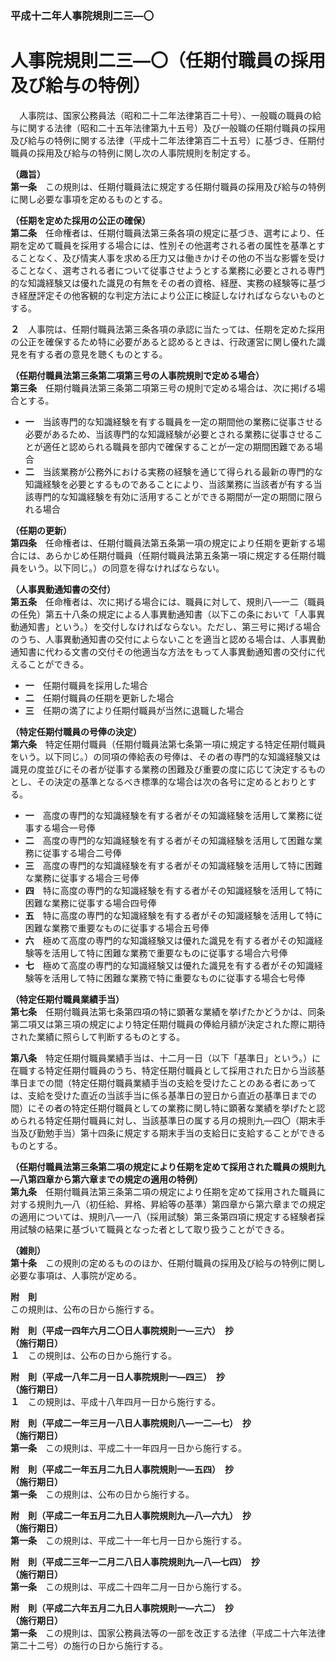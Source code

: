 ### 平成十二年人事院規則二三―〇  
# 人事院規則二三―〇（任期付職員の採用及び給与の特例）  
　人事院は、国家公務員法（昭和二十二年法律第百二十号）、一般職の職員の給与に関する法律（昭和二十五年法律第九十五号）及び一般職の任期付職員の採用及び給与の特例に関する法律（平成十二年法律第百二十五号）に基づき、任期付職員の採用及び給与の特例に関し次の人事院規則を制定する。  
  
**（趣旨）**  
**第一条**　この規則は、任期付職員法に規定する任期付職員の採用及び給与の特例に関し必要な事項を定めるものとする。  
  
**（任期を定めた採用の公正の確保）**  
**第二条**　任命権者は、任期付職員法第三条各項の規定に基づき、選考により、任期を定めて職員を採用する場合には、性別その他選考される者の属性を基準とすることなく、及び情実人事を求める圧力又は働きかけその他の不当な影響を受けることなく、選考される者について従事させようとする業務に必要とされる専門的な知識経験又は優れた識見の有無をその者の資格、経歴、実務の経験等に基づき経歴評定その他客観的な判定方法により公正に検証しなければならないものとする。  
  
**２**　人事院は、任期付職員法第三条各項の承認に当たっては、任期を定めた採用の公正を確保するため特に必要があると認めるときは、行政運営に関し優れた識見を有する者の意見を聴くものとする。  
  
**（任期付職員法第三条第二項第三号の人事院規則で定める場合）**  
**第三条**　任期付職員法第三条第二項第三号の規則で定める場合は、次に掲げる場合とする。  
* **一**　当該専門的な知識経験を有する職員を一定の期間他の業務に従事させる必要があるため、当該専門的な知識経験が必要とされる業務に従事させることが適任と認められる職員を部内で確保することが一定の期間困難である場合  
* **二**　当該業務が公務外における実務の経験を通じて得られる最新の専門的な知識経験を必要とするものであることにより、当該業務に当該者が有する当該専門的な知識経験を有効に活用することができる期間が一定の期間に限られる場合  
  
**（任期の更新）**  
**第四条**　任命権者は、任期付職員法第五条第一項の規定により任期を更新する場合には、あらかじめ任期付職員（任期付職員法第五条第一項に規定する任期付職員をいう。以下同じ。）の同意を得なければならない。  
  
**（人事異動通知書の交付）**  
**第五条**　任命権者は、次に掲げる場合には、職員に対して、規則八―一二（職員の任免）第五十八条の規定による人事異動通知書（以下この条において「人事異動通知書」という。）を交付しなければならない。ただし、第三号に掲げる場合のうち、人事異動通知書の交付によらないことを適当と認める場合は、人事異動通知書に代わる文書の交付その他適当な方法をもって人事異動通知書の交付に代えることができる。  
* **一**　任期付職員を採用した場合  
* **二**　任期付職員の任期を更新した場合  
* **三**　任期の満了により任期付職員が当然に退職した場合  
  
**（特定任期付職員の号俸の決定）**  
**第六条**　特定任期付職員（任期付職員法第七条第一項に規定する特定任期付職員をいう。以下同じ。）の同項の俸給表の号俸は、その者の専門的な知識経験又は識見の度並びにその者が従事する業務の困難及び重要の度に応じて決定するものとし、その決定の基準となるべき標準的な場合は次の各号に定めるとおりとする。  
* **一**　高度の専門的な知識経験を有する者がその知識経験を活用して業務に従事する場合一号俸  
* **二**　高度の専門的な知識経験を有する者がその知識経験を活用して困難な業務に従事する場合二号俸  
* **三**　高度の専門的な知識経験を有する者がその知識経験を活用して特に困難な業務に従事する場合三号俸  
* **四**　特に高度の専門的な知識経験を有する者がその知識経験を活用して特に困難な業務に従事する場合四号俸  
* **五**　特に高度の専門的な知識経験を有する者がその知識経験を活用して特に困難な業務で重要なものに従事する場合五号俸  
* **六**　極めて高度の専門的な知識経験又は優れた識見を有する者がその知識経験等を活用して特に困難な業務で重要なものに従事する場合六号俸  
* **七**　極めて高度の専門的な知識経験又は優れた識見を有する者がその知識経験等を活用して特に困難な業務で特に重要なものに従事する場合七号俸  
  
**（特定任期付職員業績手当）**  
**第七条**　任期付職員法第七条第四項の特に顕著な業績を挙げたかどうかは、同条第二項又は第三項の規定により特定任期付職員の俸給月額が決定された際に期待された業績に照らして判断するものとする。  
  
**第八条**　特定任期付職員業績手当は、十二月一日（以下「基準日」という。）に在職する特定任期付職員のうち、特定任期付職員として採用された日から当該基準日までの間（特定任期付職員業績手当の支給を受けたことのある者にあっては、支給を受けた直近の当該手当に係る基準日の翌日から直近の基準日までの間）にその者の特定任期付職員としての業務に関し特に顕著な業績を挙げたと認められる特定任期付職員に対し、当該基準日の属する月の規則九―四〇（期末手当及び勤勉手当）第十四条に規定する期末手当の支給日に支給することができるものとする。  
  
**（任期付職員法第三条第二項の規定により任期を定めて採用された職員の規則九―八第四章から第六章までの規定の適用の特例）**  
**第九条**　任期付職員法第三条第二項の規定により任期を定めて採用された職員に対する規則九―八（初任給、昇格、昇給等の基準）第四章から第六章までの規定の適用については、規則八―一八（採用試験）第三条第四項に規定する経験者採用試験の結果に基づいて職員となった者として取り扱うことができる。  
  
**（雑則）**  
**第十条**　この規則の定めるもののほか、任期付職員の採用及び給与の特例に関し必要な事項は、人事院が定める。  
  
**附　則**  
この規則は、公布の日から施行する。  
  
**附　則（平成一四年六月二〇日人事院規則一―三六）　抄**  
**（施行期日）**  
**１**　この規則は、公布の日から施行する。  
  
**附　則（平成一八年二月一日人事院規則一―四三）　抄**  
**（施行期日）**  
**１**　この規則は、平成十八年四月一日から施行する。  
  
**附　則（平成二一年三月一八日人事院規則八―一二―七）　抄**  
**（施行期日）**  
**第一条**　この規則は、平成二十一年四月一日から施行する。  
  
**附　則（平成二一年五月二九日人事院規則一―五四）　抄**  
**（施行期日）**  
**第一条**　この規則は、公布の日から施行する。  
  
**附　則（平成二一年五月二九日人事院規則九―八―六九）　抄**  
**（施行期日）**  
**第一条**　この規則は、平成二十一年七月一日から施行する。  
  
**附　則（平成二三年一二月二八日人事院規則九―八―七四）　抄**  
**（施行期日）**  
**第一条**　この規則は、平成二十四年二月一日から施行する。  
  
**附　則（平成二六年五月二九日人事院規則一―六二）　抄**  
**（施行期日）**  
**第一条**　この規則は、国家公務員法等の一部を改正する法律（平成二十六年法律第二十二号）の施行の日から施行する。  
  
